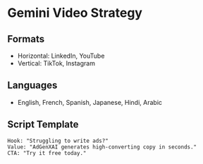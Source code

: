# Gemini Video Strategy

## Formats
- Horizontal: LinkedIn, YouTube
- Vertical: TikTok, Instagram

## Languages
- English, French, Spanish, Japanese, Hindi, Arabic

## Script Template
```text
Hook: "Struggling to write ads?"
Value: "AdGenXAI generates high-converting copy in seconds."
CTA: "Try it free today."
```